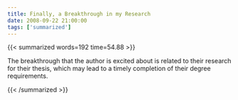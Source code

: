 ```yaml
---
title: Finally, a Breakthrough in my Research
date: 2008-09-22 21:00:00
tags: ['summarized']
---
```


{{< summarized words=192 time=54.88 >}}

The breakthrough that the author is excited about is related to their research for their thesis, which may lead to a timely completion of their degree requirements.

{{< /summarized >}}